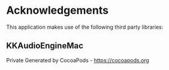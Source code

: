 # Acknowledgements
This application makes use of the following third party libraries:

## KKAudioEngineMac

Private
Generated by CocoaPods - https://cocoapods.org
